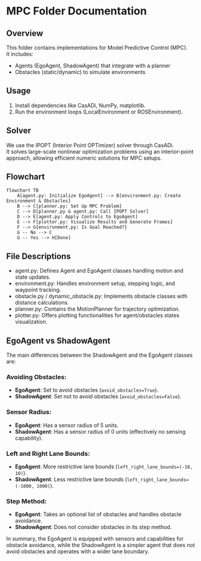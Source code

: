 # MPC Folder Documentation

## Overview
This folder contains implementations for Model Predictive Control (MPC).  
It includes:
- Agents (EgoAgent, ShadowAgent) that integrate with a planner
- Obstacles (static/dynamic) to simulate environments

## Usage
1. Install dependencies like CasADi, NumPy, matplotlib.
2. Run the environment loops (LocalEnvironment or ROSEnvironment).

## Solver
We use the IPOPT (Interior Point OPTimizer) solver through CasADi.  
It solves large-scale nonlinear optimization problems using an interior-point approach,
allowing efficient numeric solutions for MPC setups.

## Flowchart
```mermaid
flowchart TB
    A[agent.py: Initialize EgoAgent] --> B[environment.py: Create Environment & Obstacles]
    B --> C[planner.py: Set Up MPC Problem]
    C --> D[planner.py & agent.py: Call IPOPT Solver]
    D --> E[agent.py: Apply Controls to EgoAgent]
    E --> F[plotter.py: Visualize Results and Generate Frames]
    F --> G{environment.py: Is Goal Reached?}
    G -- No --> C
    G -- Yes --> H[Done]
```

## File Descriptions
- agent.py: Defines Agent and EgoAgent classes handling motion and state updates.
- environment.py: Handles environment setup, stepping logic, and waypoint tracking.
- obstacle.py / dynamic_obstacle.py: Implements obstacle classes with distance calculations.
- planner.py: Contains the MotionPlanner for trajectory optimization.
- plotter.py: Offers plotting functionalities for agent/obstacles states visualization.

## EgoAgent vs ShadowAgent
The main differences between the ShadowAgent and the EgoAgent classes are:

### Avoiding Obstacles:
- **EgoAgent**: Set to avoid obstacles (`avoid_obstacles=True`).
- **ShadowAgent**: Set not to avoid obstacles (`avoid_obstacles=False`).

### Sensor Radius:
- **EgoAgent**: Has a sensor radius of 5 units.
- **ShadowAgent**: Has a sensor radius of 0 units (effectively no sensing capability).

### Left and Right Lane Bounds:
- **EgoAgent**: More restrictive lane bounds (`left_right_lane_bounds=(-10, 10)`).
- **ShadowAgent**: Less restrictive lane bounds (`left_right_lane_bounds=(-1000, 1000)`).

### Step Method:
- **EgoAgent**: Takes an optional list of obstacles and handles obstacle avoidance.
- **ShadowAgent**: Does not consider obstacles in its step method.

In summary, the EgoAgent is equipped with sensors and capabilities for obstacle avoidance, while the ShadowAgent is a simpler agent that does not avoid obstacles and operates with a wider lane boundary.

